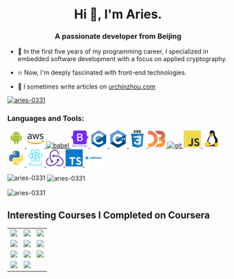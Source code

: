 <h1 align="center">Hi 👋, I'm Aries.</h1>
<h3 align="center">A passionate developer from Beijing</h3>

- 🌱 In the first five years of my programming career, I specialized in embedded software development with a focus on applied cryptography.
- 🔥 Now, I'm deeply fascinated with front-end technologies.

- 📝 I sometimes write articles on [urchinzhou.com](urchinzhou.com)
<p align="left"> <a href="https://github.com/ryo-ma/github-profile-trophy"><img src="https://github-profile-trophy.vercel.app/?username=aries-0331&title=MultiLanguage,Commits,Repositories,Experience,Followers,Issues,PullRequest" alt="aries-0331" /></a> </p>

<p align="left">
</p>

<h3 align="left">Languages and Tools:</h3>
<p align="left"> <a href="https://developer.android.com" target="_blank" rel="noreferrer"> <img src="https://raw.githubusercontent.com/devicons/devicon/master/icons/android/android-original-wordmark.svg" alt="android" width="40" height="40"/> </a> <a href="https://aws.amazon.com" target="_blank" rel="noreferrer"> <img src="https://raw.githubusercontent.com/devicons/devicon/master/icons/amazonwebservices/amazonwebservices-original-wordmark.svg" alt="aws" width="40" height="40"/> </a> <a href="https://babeljs.io/" target="_blank" rel="noreferrer"> <img src="https://www.vectorlogo.zone/logos/babeljs/babeljs-icon.svg" alt="babel" width="40" height="40"/> </a> <a href="https://getbootstrap.com" target="_blank" rel="noreferrer"> <img src="https://raw.githubusercontent.com/devicons/devicon/master/icons/bootstrap/bootstrap-plain-wordmark.svg" alt="bootstrap" width="40" height="40"/> </a> <a href="https://www.cprogramming.com/" target="_blank" rel="noreferrer"> <img src="https://raw.githubusercontent.com/devicons/devicon/master/icons/c/c-original.svg" alt="c" width="40" height="40"/> </a> <a href="https://www.w3schools.com/cpp/" target="_blank" rel="noreferrer"> <img src="https://raw.githubusercontent.com/devicons/devicon/master/icons/cplusplus/cplusplus-original.svg" alt="cplusplus" width="40" height="40"/> </a> <a href="https://www.w3schools.com/css/" target="_blank" rel="noreferrer"> <img src="https://raw.githubusercontent.com/devicons/devicon/master/icons/css3/css3-original-wordmark.svg" alt="css3" width="40" height="40"/> </a> <a href="https://d3js.org/" target="_blank" rel="noreferrer"> <img src="https://raw.githubusercontent.com/devicons/devicon/master/icons/d3js/d3js-original.svg" alt="d3js" width="40" height="40"/> </a> <a href="https://git-scm.com/" target="_blank" rel="noreferrer"> <img src="https://www.vectorlogo.zone/logos/git-scm/git-scm-icon.svg" alt="git" width="40" height="40"/> </a> <a href="https://developer.mozilla.org/en-US/docs/Web/JavaScript" target="_blank" rel="noreferrer"> <img src="https://raw.githubusercontent.com/devicons/devicon/master/icons/javascript/javascript-original.svg" alt="javascript" width="40" height="40"/> </a> <a href="https://www.linux.org/" target="_blank" rel="noreferrer"> <img src="https://raw.githubusercontent.com/devicons/devicon/master/icons/linux/linux-original.svg" alt="linux" width="40" height="40"/> </a> <a href="https://www.python.org" target="_blank" rel="noreferrer"> <img src="https://raw.githubusercontent.com/devicons/devicon/master/icons/python/python-original.svg" alt="python" width="40" height="40"/> </a> <a href="https://reactjs.org/" target="_blank" rel="noreferrer"> <img src="https://raw.githubusercontent.com/devicons/devicon/master/icons/react/react-original-wordmark.svg" alt="react" width="40" height="40"/> </a> <a href="https://redux.js.org" target="_blank" rel="noreferrer"> <img src="https://raw.githubusercontent.com/devicons/devicon/master/icons/redux/redux-original.svg" alt="redux" width="40" height="40"/> </a> <a href="https://www.typescriptlang.org/" target="_blank" rel="noreferrer"> <img src="https://raw.githubusercontent.com/devicons/devicon/master/icons/typescript/typescript-original.svg" alt="typescript" width="40" height="40"/> </a> <a href="https://webpack.js.org" target="_blank" rel="noreferrer"> <img src="https://raw.githubusercontent.com/devicons/devicon/d00d0969292a6569d45b06d3f350f463a0107b0d/icons/webpack/webpack-original-wordmark.svg" alt="webpack" width="40" height="40"/> </a> </p>

<p><img align="left" src="https://github-readme-stats.vercel.app/api/top-langs?username=aries-0331&hide=html&show_icons=true&locale=en&layout=compact" alt="aries-0331" /></p>

<p>&nbsp;<img align="center" src="https://github-readme-stats.vercel.app/api?username=aries-0331&show_icons=true&locale=en" alt="aries-0331" /></p>

<p><img align="center" src="https://github-readme-streak-stats.herokuapp.com/?user=aries-0331&" alt="aries-0331" /></p>


## Interesting Courses I Completed on Coursera
<table>
  <tr>
    <td><a href="https://coursera.org/share/2b9a416199f0277132871654f471ca40"><img src="https://s3.amazonaws.com/coursera_assets/meta_images/generated/CERTIFICATE_LANDING_PAGE/CERTIFICATE_LANDING_PAGE~UMWGLMHRTWBU/CERTIFICATE_LANDING_PAGE~UMWGLMHRTWBU.jpeg" width=auto/></a></td>
    <td><a href="https://coursera.org/share/84a253944b6c0ccdb80438d4dc98d618"><img src="https://s3.amazonaws.com/coursera_assets/meta_images/generated/CERTIFICATE_LANDING_PAGE/CERTIFICATE_LANDING_PAGE~EAGGFXVS3QCF/CERTIFICATE_LANDING_PAGE~EAGGFXVS3QCF.jpeg" width=auto/></a></td>
    <td><a href="https://coursera.org/share/1f507fe37a08b3dadf29bd7532212f70"><img src="https://s3.amazonaws.com/coursera_assets/meta_images/generated/CERTIFICATE_LANDING_PAGE/CERTIFICATE_LANDING_PAGE~YS46CRFELG6Z/CERTIFICATE_LANDING_PAGE~YS46CRFELG6Z.jpeg" width=auto/></a></td>
  </tr>
  <tr>
    <td><a href="https://coursera.org/share/b67f2dc09d52913ccf35db2a98d83d6e"><img src="https://s3.amazonaws.com/coursera_assets/meta_images/generated/CERTIFICATE_LANDING_PAGE/CERTIFICATE_LANDING_PAGE~87PA5BKDY67P/CERTIFICATE_LANDING_PAGE~87PA5BKDY67P.jpeg" width=auto/></a></td>
    <td><a href="https://coursera.org/share/2546aceebf89901607e67bd16a15ef63"><img src="https://s3.amazonaws.com/coursera_assets/meta_images/generated/CERTIFICATE_LANDING_PAGE/CERTIFICATE_LANDING_PAGE~TZCC3MNNQ787/CERTIFICATE_LANDING_PAGE~TZCC3MNNQ787.jpeg" width=auto/></a></td>
    <td><a href="https://coursera.org/share/251622d71656f4eb951860931231be9c"><img src="https://s3.amazonaws.com/coursera_assets/meta_images/generated/CERTIFICATE_LANDING_PAGE/CERTIFICATE_LANDING_PAGE~9KKKXL9VQQJR/CERTIFICATE_LANDING_PAGE~9KKKXL9VQQJR.jpeg" width=auto/></a></td>
    
  </tr>
  <tr>
    <td><a href="https://coursera.org/share/d5cff3f9c5494b7a1acc67c549f999e4"><img src="https://s3.amazonaws.com/coursera_assets/meta_images/generated/CERTIFICATE_LANDING_PAGE/CERTIFICATE_LANDING_PAGE~5PX9D3DH7NXD/CERTIFICATE_LANDING_PAGE~5PX9D3DH7NXD.jpeg" width=auto/></a></td>
    <td><a href="https://coursera.org/share/3fdc95c842bc9093d453b0cf55f0b224"><img src="https://s3.amazonaws.com/coursera_assets/meta_images/generated/CERTIFICATE_LANDING_PAGE/CERTIFICATE_LANDING_PAGE~W6L9TWVERJV3/CERTIFICATE_LANDING_PAGE~W6L9TWVERJV3.jpeg" width=auto/></a></td>
    <td><a href="https://coursera.org/share/f9ce2491adc45d7573f125f80e2bcb78"><img src="https://s3.amazonaws.com/coursera_assets/meta_images/generated/CERTIFICATE_LANDING_PAGE/CERTIFICATE_LANDING_PAGE~MZNDJNWMG5XR/CERTIFICATE_LANDING_PAGE~MZNDJNWMG5XR.jpeg" width=auto/></a></td>
  </tr>
  <tr>
    <td><a href="https://coursera.org/share/234d8ae82c7623a8ab596b84500addeb"><img src="https://s3.amazonaws.com/coursera_assets/meta_images/generated/CERTIFICATE_LANDING_PAGE/CERTIFICATE_LANDING_PAGE~E58NBL2U7UB7/CERTIFICATE_LANDING_PAGE~E58NBL2U7UB7.jpeg" width=auto/></a></td>
    <td><a href="https://coursera.org/share/295e9da5e022572888319f85ab2e066c"><img src="https://s3.amazonaws.com/coursera_assets/meta_images/generated/CERTIFICATE_LANDING_PAGE/CERTIFICATE_LANDING_PAGE~XGWHDEHKZJEK/CERTIFICATE_LANDING_PAGE~XGWHDEHKZJEK.jpeg" width=auto/></a></td>
  </tr>
  <!-- 更多的行 -->
</table>
